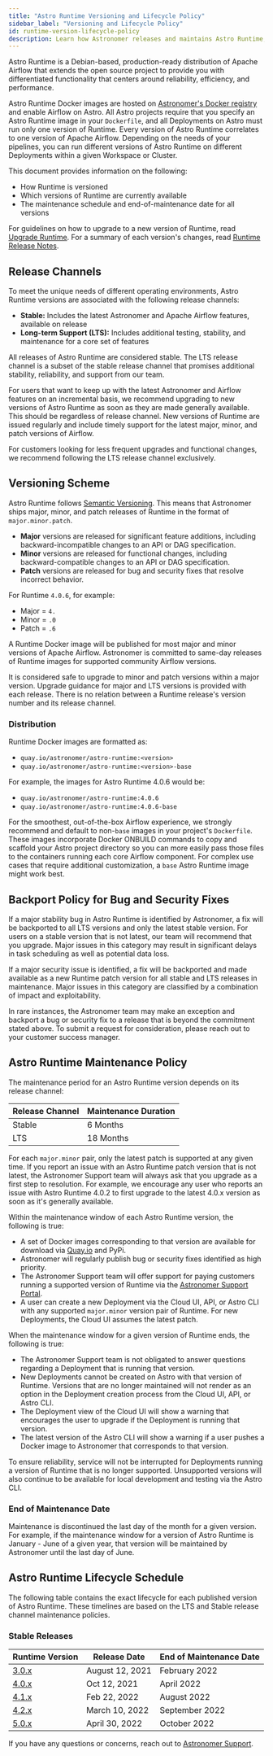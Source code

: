 ```yaml
---
title: "Astro Runtime Versioning and Lifecycle Policy"
sidebar_label: "Versioning and Lifecycle Policy"
id: runtime-version-lifecycle-policy
description: Learn how Astronomer releases and maintains Astro Runtime, the core component that powers a differentiated Apache Airflow experience on Astro.
---
```


Astro Runtime is a Debian-based, production-ready distribution of Apache Airflow that extends the open source project to provide you with differentiated functionality that centers around reliability, efficiency, and performance.

Astro Runtime Docker images are hosted on [Astronomer's Docker registry](https://quay.io/repository/astronomer/astro-runtime) and enable Airflow on Astro. All Astro projects require that you specify an Astro Runtime image in your `Dockerfile`, and all Deployments on Astro must run only one version of Runtime. Every version of Astro Runtime correlates to one version of Apache Airflow. Depending on the needs of your pipelines, you can run different versions of Astro Runtime on different Deployments within a given Workspace or Cluster.

This document provides information on the following:

- How Runtime is versioned
- Which versions of Runtime are currently available
- The maintenance schedule and end-of-maintenance date for all versions

For guidelines on how to upgrade to a new version of Runtime, read [Upgrade Runtime](upgrade-runtime.md). For a summary of each version's changes, read [Runtime Release Notes](runtime-release-notes.md).

## Release Channels

To meet the unique needs of different operating environments, Astro Runtime versions are associated with the following release channels:

- **Stable:** Includes the latest Astronomer and Apache Airflow features, available on release
- **Long-term Support (LTS):** Includes additional testing, stability, and maintenance for a core set of features

All releases of Astro Runtime are considered stable. The LTS release channel is a subset of the stable release channel that promises additional stability, reliability, and support from our team.

For users that want to keep up with the latest Astronomer and Airflow features on an incremental basis, we recommend upgrading to new versions of Astro Runtime as soon as they are made generally available. This should be regardless of release channel. New versions of Runtime are issued regularly and include timely support for the latest major, minor, and patch versions of Airflow.

For customers looking for less frequent upgrades and functional changes, we recommend following the LTS release channel exclusively.

## Versioning Scheme

Astro Runtime follows [Semantic Versioning](https://semver.org/). This means that Astronomer ships major, minor, and patch releases of Runtime in the format of `major.minor.patch`.

- **Major** versions are released for significant feature additions, including backward-incompatible changes to an API or DAG specification.
- **Minor** versions are released for functional changes, including backward-compatible changes to an API or DAG specification.
- **Patch** versions are released for bug and security fixes that resolve incorrect behavior.

For Runtime `4.0.6`, for example:

- Major = `4.`
- Minor = `.0`
- Patch = `.6`

A Runtime Docker image will be published for most major and minor versions of Apache Airflow. Astronomer is committed to same-day releases of Runtime images for supported community Airflow versions.

It is considered safe to upgrade to minor and patch versions within a major version. Upgrade guidance for major and LTS versions is provided with each release. There is no relation between a Runtime release's version number and its release channel.

### Distribution

Runtime Docker images are formatted as:

- `quay.io/astronomer/astro-runtime:<version>`
- `quay.io/astronomer/astro-runtime:<version>-base`

For example, the images for Astro Runtime 4.0.6 would be:

- `quay.io/astronomer/astro-runtime:4.0.6`
- `quay.io/astronomer/astro-runtime:4.0.6-base`

For the smoothest, out-of-the-box Airflow experience, we strongly recommend and default to non-`base` images in your project's `Dockerfile`. These images incorporate Docker ONBUILD commands to copy and scaffold your Astro project directory so you can more easily pass those files to the containers running each core Airflow component. For complex use cases that require additional customization, a `base` Astro Runtime image might work best.

## Backport Policy for Bug and Security Fixes

If a major stability bug in Astro Runtime is identified by Astronomer, a fix will be backported to all LTS versions and only the latest stable version. For users on a stable version that is not latest, our team will recommend that you upgrade. Major issues in this category may result in significant delays in task scheduling as well as potential data loss.

If a major security issue is identified, a fix will be backported and made available as a new Runtime patch version for all stable and LTS releases in maintenance. Major issues in this category are classified by a combination of impact and exploitability.

In rare instances, the Astronomer team may make an exception and backport a bug or security fix to a release that is beyond the commitment stated above. To submit a request for consideration, please reach out to your customer success manager.

## Astro Runtime Maintenance Policy

The maintenance period for an Astro Runtime version depends on its release channel:

| Release Channel | Maintenance Duration |
| --------------- | -------------------- |
| Stable          | 6 Months             |
| LTS             | 18 Months            |

For each `major.minor` pair, only the latest patch is supported at any given time. If you report an issue with an Astro Runtime patch version that is not latest, the Astronomer Support team will always ask that you upgrade as a first step to resolution. For example, we encourage any user who reports an issue with Astro Runtime 4.0.2 to first upgrade to the latest 4.0.x version as soon as it's generally available.

Within the maintenance window of each Astro Runtime version, the following is true:

- A set of Docker images corresponding to that version are available for download via [Quay.io](https://quay.io/repository/astronomer/astro-runtime?tab=tags) and PyPi.
- Astronomer will regularly publish bug or security fixes identified as high priority.
- The Astronomer Support team will offer support for paying customers running a supported version of Runtime via the [Astronomer Support Portal](https://support.astronomer.io).
- A user can create a new Deployment via the Cloud UI, API, or Astro CLI with any supported `major.minor` version pair of Runtime. For new Deployments, the Cloud UI assumes the latest patch.

When the maintenance window for a given version of Runtime ends, the following is true:

- The Astronomer Support team is not obligated to answer questions regarding a Deployment that is running that version.
- New Deployments cannot be created on Astro with that version of Runtime. Versions that are no longer maintained will not render as an option in the Deployment creation process from the Cloud UI, API, or Astro CLI.
- The Deployment view of the Cloud UI will show a warning that encourages the user to upgrade if the Deployment is running that version.
- The latest version of the Astro CLI will show a warning if a user pushes a Docker image to Astronomer that corresponds to that version.

To ensure reliability, service will not be interrupted for Deployments running a version of Runtime that is no longer supported. Unsupported versions will also continue to be available for local development and testing via the Astro CLI.

### End of Maintenance Date

Maintenance is discontinued the last day of the month for a given version. For example, if the maintenance window for a version of Astro Runtime is January - June of a given year, that version will be maintained by Astronomer until the last day of June.

## Astro Runtime Lifecycle Schedule

<!--- Version-specific -->

The following table contains the exact lifecycle for each published version of Astro Runtime. These timelines are based on the LTS and Stable release channel maintenance policies.

### Stable Releases

| Runtime Version                                          | Release Date    | End of Maintenance Date |
| ---------------------------------------------------------| ----------------| ------------------------|
| [3.0.x](runtime-release-notes.md#astro-runtime-300)      | August 12, 2021 | February 2022           |
| [4.0.x](runtime-release-notes.md#astro-runtime-400)      | Oct 12, 2021    |  April 2022             |
| [4.1.x](runtime-release-notes.md#astro-runtime-410)      | Feb 22, 2022    |  August 2022            |
| [4.2.x](runtime-release-notes.md#astro-runtime-420)      | March 10, 2022  |  September 2022         |
| [5.0.x](runtime-release-notes.md#astro-runtime-500)      | April 30, 2022  |  October 2022         |

If you have any questions or concerns, reach out to [Astronomer Support](https://support.astronomer.io).
